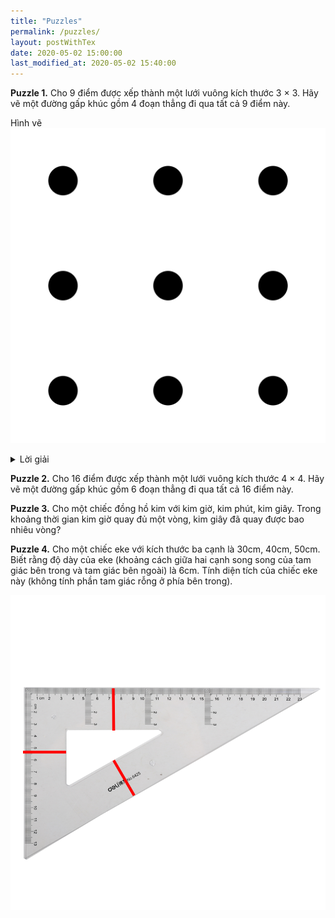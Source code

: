 ```yaml
---
title: "Puzzles"
permalink: /puzzles/
layout: postWithTex
date: 2020-05-02 15:00:00
last_modified_at: 2020-05-02 15:40:00
---
```


**Puzzle 1.** Cho 9 điểm được xếp thành một lưới vuông kích thước 3 $\times$ 3. Hãy vẽ một đường gấp khúc gồm 4 đoạn thẳng đi qua tất cả 9 điểm này.

Hình vẽ
![image:puzzle](/assets/images/nineDotsPuzzle.png)

<details>
<summary>Lời giải</summary>
  <figure align="center">
    <img height='200' src="/assets/images/nineDotsSolution.jpg" />
    <figcaption>  </figcaption>
  </figure>
</details>

**Puzzle 2.** Cho 16 điểm được xếp thành một lưới vuông kích thước 4 $\times$ 4. Hãy vẽ một đường gấp khúc gồm 6 đoạn thẳng đi qua tất cả 16 điểm này.

**Puzzle 3.** Cho một chiếc đồng hồ kim với kim giờ, kim phút, kim giây. Trong khoảng thời gian kim giờ quay đủ một vòng, kim giây đã quay được bao nhiêu vòng?

**Puzzle 4.** Cho một chiếc eke với kích thước ba cạnh là 30cm, 40cm, 50cm. Biết rằng độ dày của eke (khoảng cách giữa hai cạnh song song của tam giác bên trong và tam giác bên ngoài) là 6cm. Tính diện tích của chiếc eke này (không tính phần tam giác rỗng ở phía bên trong).

![image:eke](/assets/images/ekeImage.png)

<!-- **Puzzle 5.** -->
